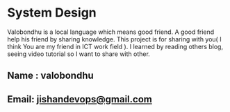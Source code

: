 # System Design
Valobondhu is a local language which means good friend. A good friend help his friend by sharing knowledge. This project is for sharing with you( I think You are my friend in ICT work field ). I learned by reading others blog, seeing video tutorial so I want to share with other.
## Name : valobondhu
## Email: jishandevops@gmail.com
